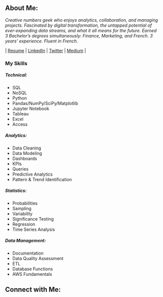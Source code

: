 ## About Me:

_Creative numbers geek who enjoys analytics, collaboration, and managing projects. Fascinated by digital transformation, the untapped potential of ever-expanding data streams, and what it all means for the future. Earned 3 Bachelor’s degrees simultaneously: Finance, Marketing, and French. 3 years’ experience. Fluent in French._ 

| [Resume](https://1drv.ms/w/s!Ao-WhwTvbd-qzAFqPqUs1MFL_3Qy?e=GbqazH) | [LinkedIn](https://www.linkedin.com/in/jonathanmatsen/) | [Twitter](https://twitter.com/jonathanmatsen) | [Medium](https://medium.com/@jonathanmatsen) | 


### My Skills 

##### Technical: 
- SQL
- NoSQL
- Python 
- Pandas/NumPy/SciPy/Matplotlib
- Jupyter Notebook
- Tableau
- Excel
- Access
 
##### Analytics: 
- Data Cleaning 
- Data Modeling 
- Dashboards 
- KPIs 
- Queries
- Predictive Analytics
- Pattern & Trend Identification

##### Statistics: 
- Probabilities
- Sampling
- Variability
- Significance Testing
- Regression
- Time Series Analysis

##### Data Management: 
- Documentation
- Data Quality Assessment
- ETL
- Database Functions
- AWS Fundamentals

## Connect with Me:

#### 



